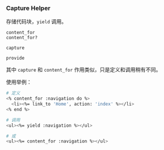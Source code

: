 ### Capture Helper

存储代码块，`yield` 调用。

```
content_for
content_for?

capture

provide
```

其中 `capture` 和 `content_for` 作用类似，只是定义和调用稍有不同。

使用举例：

```sh
# 定义
<% content_for :navigation do %>
  <li><%= link_to 'Home', action: 'index' %></li>
<% end %>

# 调用
<ul><%= yield :navigation %></ul>

# 或
<ul><%= content_for :navigation %></ul>
```
